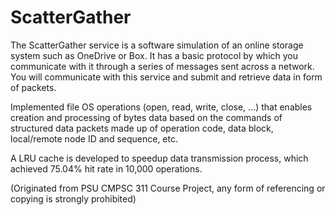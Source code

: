 # ScatterGather
The ScatterGather service is a software simulation of an online storage system such as OneDrive or Box. It has a basic protocol by which you communicate with it through a series of messages sent across a network. You will communicate with this service and submit and retrieve data in form of packets.

Implemented file OS operations (open, read, write, close, …) that enables creation and processing of bytes data based on the commands of structured data packets made up of operation code, data block, local/remote node ID and sequence, etc.

A LRU cache is developed to speedup data transmission process, which achieved 75.04% hit rate in 10,000 operations.

(Originated from PSU CMPSC 311 Course Project, any form of referencing or copying is strongly prohibited)


